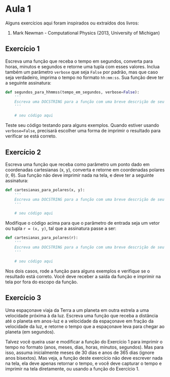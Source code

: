 # Aula 1

Alguns exercícios aqui foram inspirados ou extraídos dos livros:

1. Mark Newman - Computational Physics (2013, University of Michigan)

## Exercício 1

Escreva uma função que receba o tempo em segundos, converta para horas, minutos e segundos e retorne uma tupla com esses valores. Inclua também um parâmetro `verbose` que seja `False` por padrão, mas que caso seja verdadeiro, imprima o tempo no formato `hh:mm:ss`. Sua função deve ter a seguinte assinatura:

```python
def segundos_para_hhmmss(tempo_em_segundos, verbose=False):
    '''
    Escreva uma DOCSTRING para a função com uma breve descrição de seu propósito e uma descrição dos parâmetros e do valor de retorno.
    '''

    # seu código aqui
```

Teste seu código testando para alguns exemplos. Quando estiver usando `verbose=False`, precisará escolher uma forma de imprimir o resultado para verificar se está correto.

## Exercício 2

Escreva uma função que receba como parâmetro um ponto dado em coordenadas cartesianas (x, y), converta e retorne em coordenadas polares (r, θ). Sua função não deve imprimir nada na tela, e deve ter a seguinte assinatura:

```python
def cartesianas_para_polares(x, y):
    '''
    Escreva uma DOCSTRING para a função com uma breve descrição de seu propósito e uma descrição dos parâmetros e do valor de retorno.
    '''

    # seu código aqui
```

Modifique o código acima para que o parâmetro de entrada seja um vetor ou tupla `r = (x, y)`, tal que a assinatura passe a ser:

```python
def cartesianas_para_polares(r):
    '''
    Escreva uma DOCSTRING para a função com uma breve descrição de seu propósito e uma descrição dos parâmetros e do valor de retorno.
    '''

    # seu código aqui
```

Nos dois casos, rode a função para alguns exemplos e verifique se o resultado está correto. Você deve receber a saída da função e imprimir na tela por fora do escopo da função.

## Exercício 3

Uma espaçonave viaja da Terra a um planeta em outra estrela a uma velocidade próxima à da luz. Escreva uma função que receba a distância até o planeta em anos-luz e a velocidade da espaçonave em fração da velocidade da luz, e retorne o tempo que a espaçonave leva para chegar ao planeta (em segundos). 

Talvez você queira usar e modificar a função do Exercício 1 para imprimir o tempo no formato (anos, meses, dias, horas, minutos, segundos). Mas para isso, assuma inicialmente meses de 30 dias e anos de 365 dias (ignore anos bisextos). Mas veja, a função deste exercício não deve escrever nada na tela, ela deve apenas retornar o tempo, e você deve capturar o tempo e imprimir na tela diretamente, ou usando a função do Exercício 1.

